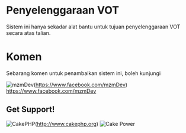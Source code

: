 Penyelenggaraan VOT
=======

Sistem ini hanya sekadar alat bantu untuk tujuan penyelenggaraan VOT secara atas talian.

Komen
=======
Sebarang komen untuk penambaikan sistem ini, boleh kunjungi

![mzmDev](https://fbcdn-profile-a.akamaihd.net/hprofile-ak-frc1/t5/s32x32/1209872_20531316728_442276420_q.jpg)(https://www.facebook.com/mzmDev)
https://www.facebook.com/mzmDev

Get Support!
------------

![CakePHP](http://cakephp.org/img/logo/powered_by_cake_logo_25.png)(http://www.cakephp.org)
![Cake Power](https://raw.github.com/cakephp/cakephp/master/lib/Cake/Console/Templates/skel/webroot/img/cake.power.gif)
